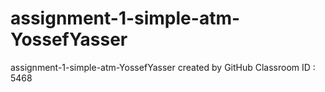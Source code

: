 # assignment-1-simple-atm-YossefYasser
assignment-1-simple-atm-YossefYasser created by GitHub Classroom
ID : 5468
